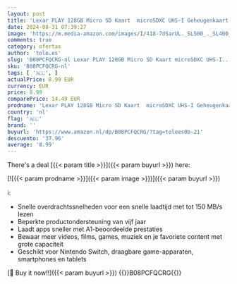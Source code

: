 ```yaml
---
layout: post
title: 'Lexar PLAY 128GB Micro SD Kaart  microSDXC UHS-I Geheugenkaart  Tot 150 MB/s Lezen  Compatibel met Nintendo Switch  Draagbare Gaming-apparaten  Smartphone en Tablet  LMSPLAY128G-BNNAG '
date: 2024-08-31 07:39:27
image: 'https://m.media-amazon.com/images/I/418-7dSarUL._SL500_._SL400_.jpg'
comments: true
category: ofertas
author: 'tole.es'
slug: 'B08PCFQCRG-nl Lexar PLAY 128GB Micro SD Kaart microSDXC UHS-I...'
sku: 'B08PCFQCRG-nl'
tags: [ '🇳🇱', ]
actualPrice: 8.99 EUR
currency: EUR
price: 8.99
comparePrice: 14.49 EUR
prodname: 'Lexar PLAY 128GB Micro SD Kaart  microSDXC UHS-I Geheugenkaart  Tot 150 MB/s Lezen  Compatibel met Nintendo Switch  Draagbare Gaming-apparaten  Smartphone en Tablet  LMSPLAY128G-BNNAG '
country: 'nl'
flag: '🇳🇱'
brand: ''
buyurl: 'https://www.amazon.nl/dp/B08PCFQCRG/?tag=tolees0b-21'
descuento: '37.96'
average: '8.99'
---
```


There's a deal [{{< param title >}}]({{< param buyurl >}})  here:

[![{{< param prodname >}}]({{< param image >}})]({{< param buyurl >}})

ℹ️:

- Snelle overdrachtssnelheden voor een snelle laadtijd met tot 150 MB/s lezen
- Beperkte productondersteuning van vijf jaar
- Laadt apps sneller met A1-beoordeelde prestaties
- Bewaar meer videos, films, games, muziek en je favoriete content met grote capaciteit
- Geschikt voor Nintendo Switch, draagbare game-apparaten, smartphones en tablets

[🛒 Buy it now!!]({{< param buyurl >}})
{{<world>}}B08PCFQCRG{{</world>}}
